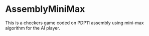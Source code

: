 # AssemblyMiniMax
This is a checkers game coded on PDP11 assembly using mini-max algorithm for the AI player.
